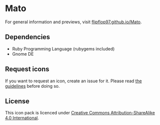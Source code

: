# Mato
For general information and previews, visit [flipflop97.github.io/Mato](https://flipflop97.github.io/Mato/).

## Dependencies
 - Ruby Programming Language (rubygems included)
 - Gnome DE

## Request icons
If you want to request an icon, create an issue for it. Please read [the guidelines](CONTRIBUTING.md) before doing so.

## License
This icon pack is licenced under [Creative Commons Attribution-ShareAlike 4.0 International](https://tldrlegal.com/license/creative-commons-attribution-sharealike-4.0-international-(cc-by-sa-4.0)).
